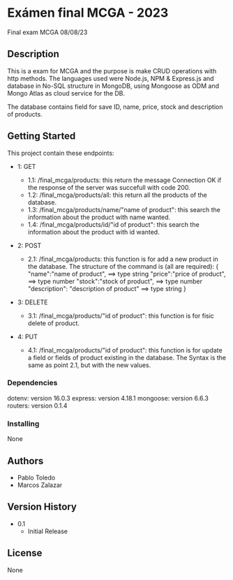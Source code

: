 # Exámen final MCGA - 2023

Final exam MCGA 08/08/23

## Description

This is a exam for MCGA and the purpose is make CRUD operations with http methods.
The languages used were Node.js, NPM & Express.js and database in No-SQL structure in MongoDB, using Mongoose as ODM and Mongo Atlas as cloud service for the DB.

The database contains field for save ID, name, price, stock and description of products.

## Getting Started

This project contain these endpoints:

* 1: GET
    * 1.1: /final_mcga/products: this return the message Connection OK if the response of the server was succefull with code 200.
    * 1.2: /final_mcga/products/all: this return all the products of the database.
    * 1.3: /final_mcga/products/name/"name of product": this search the information about the product with name wanted.
    * 1.4: /final_mcga/products/id/"id of product": this search the information about the product with id wanted.

* 2: POST
    * 2.1: /final_mcga/products: this function is for add a new product in the database. The structure of the command is (all are required):
        {
            "name":"name of product",                   ==> type string
            "price":"price of product",                 ==> type number
            "stock":"stock of product",                 ==> type number
            "description": "description of product"     ==> type string
        }

* 3: DELETE
    * 3.1: /final_mcga/products/"id of product": this function is for fisic delete of product.

* 4: PUT
    * 4.1: /final_mcga/products/"id of product": this function is for update a field or fields of product existing in the database. The Syntax is the same as point 2.1, but with the new values.

### Dependencies

dotenv: version 16.0.3
express: version 4.18.1
mongoose: version 6.6.3
routers: version 0.1.4

### Installing

None

## Authors
* Pablo Toledo
* Marcos Zalazar

## Version History
* 0.1
    * Initial Release

## License

None